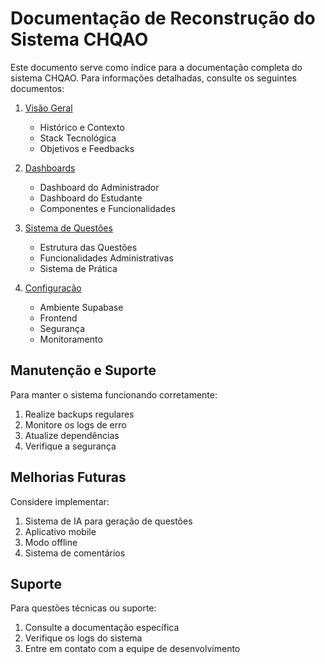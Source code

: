 # Documentação de Reconstrução do Sistema CHQAO

Este documento serve como índice para a documentação completa do sistema CHQAO.
Para informações detalhadas, consulte os seguintes documentos:

1. [Visão Geral](./VISAO_GERAL.md)
   - Histórico e Contexto
   - Stack Tecnológica
   - Objetivos e Feedbacks

2. [Dashboards](./DASHBOARDS.md)
   - Dashboard do Administrador
   - Dashboard do Estudante
   - Componentes e Funcionalidades

3. [Sistema de Questões](./QUESTOES.md)
   - Estrutura das Questões
   - Funcionalidades Administrativas
   - Sistema de Prática

4. [Configuração](./CONFIGURACAO.md)
   - Ambiente Supabase
   - Frontend
   - Segurança
   - Monitoramento

## Manutenção e Suporte

Para manter o sistema funcionando corretamente:

1. Realize backups regulares
2. Monitore os logs de erro
3. Atualize dependências
4. Verifique a segurança

## Melhorias Futuras

Considere implementar:

1. Sistema de IA para geração de questões
2. Aplicativo mobile
3. Modo offline
4. Sistema de comentários

## Suporte

Para questões técnicas ou suporte:
1. Consulte a documentação específica
2. Verifique os logs do sistema
3. Entre em contato com a equipe de desenvolvimento